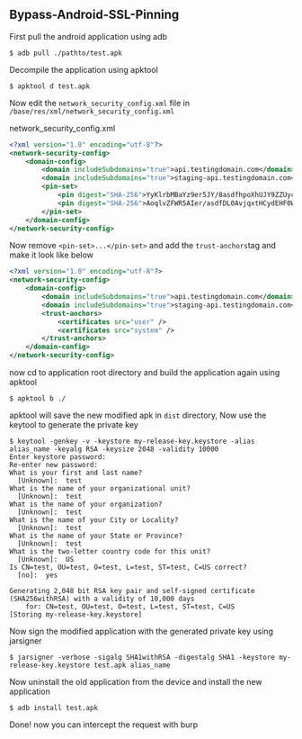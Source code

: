 ## Bypass-Android-SSL-Pinning

First pull the android application using adb

```
$ adb pull ./pathto/test.apk
```

Decompile the application using apktool

```
$ apktool d test.apk
```

Now edit the `network_security_config.xml` file in `/base/res/xml/network_security_config.xml`

network_security_config.xml
```xml
<?xml version="1.0" encoding="utf-8"?>
<network-security-config>
    <domain-config>
        <domain includeSubdomains="true">api.testingdomain.com</domain>
        <domain includeSubdomains="true">staging-api.testingdomain.com</domain>
        <pin-set>
            <pin digest="SHA-256">YyKlrbMBaYz9er5JY/8asdfhpoXhUJY9ZZUycEPcDoU7w2s=</pin>
            <pin digest="SHA-256">AoqlvZFWR5AIer/asdfDL0AvjqxtHCydEHF0WdTRitLKCY=</pin>
        </pin-set>
    </domain-config>
</network-security-config>
```
Now remove `<pin-set>...</pin-set>` and add the `trust-anchors`tag and make it look like below

```xml
<?xml version="1.0" encoding="utf-8"?>
<network-security-config>
    <domain-config>
        <domain includeSubdomains="true">api.testingdomain.com</domain>
        <domain includeSubdomains="true">staging-api.testingdomain.com</domain>
        <trust-anchors>
            <certificates src="user" />
            <certificates src="system" />
        </trust-anchors>
    </domain-config>
</network-security-config>
```
now cd to application root directory and build the application again using apktool

```
$ apktool b ./
```

apktool will save the new modified apk in `dist` directory, Now use the keytool to generate the private key 

```
$ keytool -genkey -v -keystore my-release-key.keystore -alias alias_name -keyalg RSA -keysize 2048 -validity 10000
Enter keystore password:  
Re-enter new password: 
What is your first and last name?
  [Unknown]:  test
What is the name of your organizational unit?
  [Unknown]:  test
What is the name of your organization?
  [Unknown]:  test
What is the name of your City or Locality?
  [Unknown]:  test
What is the name of your State or Province?
  [Unknown]:  test
What is the two-letter country code for this unit?
  [Unknown]:  US
Is CN=test, OU=test, O=test, L=test, ST=test, C=US correct?
  [no]:  yes

Generating 2,048 bit RSA key pair and self-signed certificate (SHA256withRSA) with a validity of 10,000 days
	for: CN=test, OU=test, O=test, L=test, ST=test, C=US
[Storing my-release-key.keystore]
```

Now sign the modified application with the generated private key using jarsigner

```
$ jarsigner -verbose -sigalg SHA1withRSA -digestalg SHA1 -keystore my-release-key.keystore test.apk alias_name
```

Now uninstall the old application from the device and install the new application

```
$ adb install test.apk
```

Done! now you can intercept the request with burp
